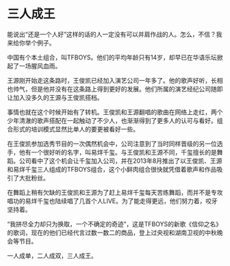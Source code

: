 # 三人成王

能说出“还是一个人好”这样的话的人一定没有可以并肩作战的人。怎么，不信？我来给你举个例子。 

中国有个本土组合，叫TFBOYS。他们的平均年龄只有14岁，却早已在华语乐坛掀起了一场腥风血雨。 

王源刚开始走这条路时，王俊凯已经加入演艺公司一年多了。他的歌声好听，长相也帅气，但是他并没有在这条路上得到更好的发展。他们所属的演艺经纪公司随即让加入没多久的王源与王俊凯搭档。 

事情也就在这个时候开始有了转机。王俊凯和王源翻唱的歌曲在网络上走红，两个少年清澈的歌声搭配在一起触动了不少人，也渐渐得到了更多人的认可与看好。组合形式的培训模式显然比单人的要更被看好一些。 

在王俊凯参加选秀节目的一次偶然机会中，公司注意到了当时同样晋级的另一位选手，他有一个很好听的名字，叫易烊千玺。与王俊凯和王源不同，千玺擅长的是舞蹈。公司看中了这个机会让千玺加入公司，并在2013年8月推出了以王俊凯、王源和易烊千玺三人组成的TFBOYS组合，这个小鲜肉组合很快就凭借着歌声和作品吸引了大批粉丝。 

在舞蹈上稍有欠缺的王俊凯和王源为了赶上易烊千玺每天苦练舞蹈，而并不是专攻唱功的易烊千玺也陆续唱了几首个人LIVE。为了能走得更远，他们努力着，咬牙坚持着。 

“我拼尽全力却只为换取，一个不确定的奇迹”，这是TFBOYS的新歌《信仰之名》的歌词，现在的他们已经代言过数一数二的商品，登上过央视和湖南卫视的中秋晚会等节目。 

一人成单，二人成双，三人成王。